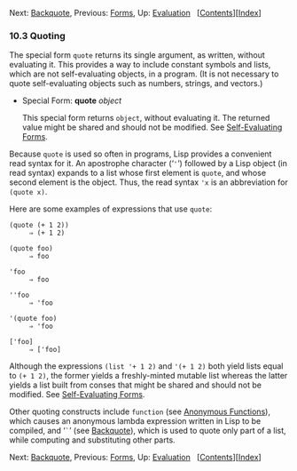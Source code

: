 <!-- This is the GNU Emacs Lisp Reference Manual
corresponding to Emacs version 27.2.

Copyright (C) 1990-1996, 1998-2021 Free Software Foundation,
Inc.

Permission is granted to copy, distribute and/or modify this document
under the terms of the GNU Free Documentation License, Version 1.3 or
any later version published by the Free Software Foundation; with the
Invariant Sections being "GNU General Public License," with the
Front-Cover Texts being "A GNU Manual," and with the Back-Cover
Texts as in (a) below.  A copy of the license is included in the
section entitled "GNU Free Documentation License."

(a) The FSF's Back-Cover Text is: "You have the freedom to copy and
modify this GNU manual.  Buying copies from the FSF supports it in
developing GNU and promoting software freedom." -->

<!-- Created by GNU Texinfo 6.7, http://www.gnu.org/software/texinfo/ -->

Next: [Backquote](Backquote.html), Previous: [Forms](Forms.html), Up: [Evaluation](Evaluation.html)   \[[Contents](index.html#SEC_Contents "Table of contents")]\[[Index](Index.html "Index")]

### 10.3 Quoting

The special form `quote` returns its single argument, as written, without evaluating it. This provides a way to include constant symbols and lists, which are not self-evaluating objects, in a program. (It is not necessary to quote self-evaluating objects such as numbers, strings, and vectors.)

*   Special Form: **quote** *object*

    This special form returns `object`, without evaluating it. The returned value might be shared and should not be modified. See [Self-Evaluating Forms](Self_002dEvaluating-Forms.html).

Because `quote` is used so often in programs, Lisp provides a convenient read syntax for it. An apostrophe character (‘`'`’) followed by a Lisp object (in read syntax) expands to a list whose first element is `quote`, and whose second element is the object. Thus, the read syntax `'x` is an abbreviation for `(quote x)`.

Here are some examples of expressions that use `quote`:

    (quote (+ 1 2))
         ⇒ (+ 1 2)

<!---->

    (quote foo)
         ⇒ foo

<!---->

    'foo
         ⇒ foo

<!---->

    ''foo
         ⇒ 'foo

<!---->

    '(quote foo)
         ⇒ 'foo

<!---->

    ['foo]
         ⇒ ['foo]

Although the expressions `(list '+ 1 2)` and `'(+ 1 2)` both yield lists equal to `(+ 1 2)`, the former yields a freshly-minted mutable list whereas the latter yields a list built from conses that might be shared and should not be modified. See [Self-Evaluating Forms](Self_002dEvaluating-Forms.html).

Other quoting constructs include `function` (see [Anonymous Functions](Anonymous-Functions.html)), which causes an anonymous lambda expression written in Lisp to be compiled, and ‘`` ` ``’ (see [Backquote](Backquote.html)), which is used to quote only part of a list, while computing and substituting other parts.

Next: [Backquote](Backquote.html), Previous: [Forms](Forms.html), Up: [Evaluation](Evaluation.html)   \[[Contents](index.html#SEC_Contents "Table of contents")]\[[Index](Index.html "Index")]
